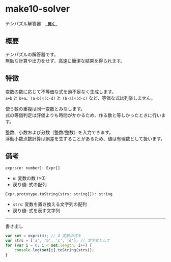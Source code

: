 # make10-solver
テンパズル解答器　[**` 開く `**](https://yuru4c.github.io/make10-solver/)

## 概要
テンパズルの解答器です。  
無駄な計算や出力をせず、高速に簡潔な結果を得られます。

## 特徴
変数の数に応じて不等価な式を過不足なく生成します。  
`a+b` と `b+a`、`(a-b)×(c-d)` と `(b-a)×(d-c)` など、等価な式は列挙しません。

使う数の重複は同一変数とみなします。  
式の等価判定は評価よりも時間がかかるため、作る数と等しかったときに行います。

整数、小数および分数（整数/整数）を入力できます。  
浮動小数点数計算は誤差を生ずることがあるため、値は有理数として扱います。

## 備考
`exprs(n: number): Expr[]`
* `n`: 変数の数 (>0)
* 戻り値: 式の配列

`Expr.prototype.toString(strs: string[]): string`
* `strs`: 変数を置き換える文字列の配列
* 戻り値: 式を表す文字列

---

書き出し

```javascript
var set = exprs(4); // 4 変数の式を
var strs = ['a', 'b', 'c', 'd']; // 文字式として
for (var i = 0; i < set.length; i++) {
	console.log(set[i].toString(strs));
}
```

